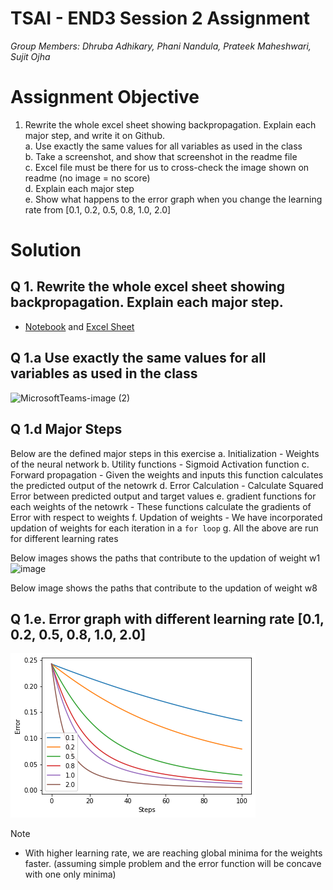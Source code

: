 # TSAI - END3 Session 2 Assignment
*Group Members: Dhruba Adhikary, Phani Nandula, Prateek Maheshwari, Sujit Ojha*

# Assignment Objective
1. Rewrite the whole excel sheet showing backpropagation. Explain each major step, and write it on Github.  
   a. Use exactly the same values for all variables as used in the class  
   b. Take a screenshot, and show that screenshot in the readme file  
   c. Excel file must be there for us to cross-check the image shown on readme (no image = no score)  
   d. Explain each major step  
   e. Show what happens to the error graph when you change the learning rate from [0.1, 0.2, 0.5, 0.8, 1.0, 2.0]   


# Solution
## Q 1. Rewrite the whole excel sheet showing backpropagation. Explain each major step.
- [Notebook](Back_Prop_NN.ipynb.ipynb) and [Excel Sheet](Book1.xlsx)

## Q 1.a Use exactly the same values for all variables as used in the class
![MicrosoftTeams-image (2)](https://user-images.githubusercontent.com/30425824/135452661-f635d214-bcaa-4c65-9958-771653c7f35c.png)

## Q 1.d Major Steps
Below are the defined major steps in this exercise
a. Initialization - Weights of the neural network
b. Utility functions - Sigmoid Activation function
c. Forward propagation - Given the weights and inputs this function calculates the predicted output of the netowrk
d. Error Calculation - Calculate Squared Error between predicted output and target values
e. gradient functions for each weights of the netowrk - These functions calculate the gradients of Error with respect to weights
f. Updation of weights - We have incorporated updation of weights for each iteration in a ```for loop```
g. All the above are run for different learning rates

Below images shows the paths that contribute to the updation of weight w1
![image](https://user-images.githubusercontent.com/30425824/135455783-36d34e17-8366-4c50-8345-82345aadf0dc.png)

Below image shows the paths that contribute to the updation of weight w8

## Q 1.e. Error graph with different learning rate [0.1, 0.2, 0.5, 0.8, 1.0, 2.0] 

![](./images/Error_vs_steps_for_different_learning_rates.png)

Note
- With higher learning rate, we are reaching global minima for the weights faster. (assuming simple problem and the error function will be concave with one only minima)

